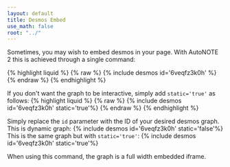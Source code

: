 ```yaml
---
layout: default
title: Desmos Embed
use_math: false
root: "../"
---
```


Sometimes, you may wish to embed desmos in your page. With AutoNOTE 2 this is achieved through a single command:

{% highlight liquid %}
{% raw %}
{% include desmos id='6veqfz3k0h' %}
{% endraw %}
{% endhighlight %}

If you don't want the graph to be interactive, simply add `static='true'` as follows:
{% highlight liquid %}
{% raw %}
{% include desmos id='6veqfz3k0h' static='true'%}
{% endraw %}
{% endhighlight %}

Simply replace the `id` parameter with the ID of your desired desmos graph. This is dynamic graph:
{% include desmos id='6veqfz3k0h' static='false'%}
This is the same graph but with `static='true'`:
{% include desmos id='6veqfz3k0h' static='true'%}

When using this command, the graph is a full width embedded iframe.